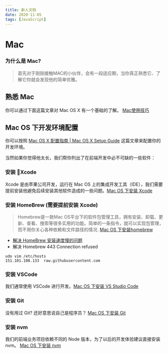 ```yaml
---
title: 新人文档
date: 2020-11-05
tags: [JavaScript]
---
```


# Mac

### 为什么是 Mac?

> 首先对于刚刚接触MAC的小伙伴，会有一段适应期，当你真正熟悉它、了解它你就会发现他的简单优雅。

## 熟悉 Mac

你可以通过下面这篇文章对 Mac OS X 有一个基础的了解。 [Mac使用技巧](https://zhuanlan.zhihu.com/p/89987302)

## Mac OS 下开发环境配置

你可以按照 [Mac OS X 配置指南 | Mac OS X Setup Guide](https://wild-flame.github.io/guides/docs/mac-os-x-setup-guide/guide-introduction) 这篇文章来配置你的开发环境。

当然如果你觉得他太长，我们帮你列出了在前端开发中必不可缺的一些软件：

### 安装 Xcode

Xcode 是由苹果公司开发，运行在 Mac OS 上的集成开发工具（IDE），我们需要提前安装他避免后续安装其他软件造成的一些问题。[Mac OS 下安装 Xcode](https://wild-flame.github.io/guides/docs/mac-os-x-setup-guide/xcode)


### 安装 HomeBrew (需要提前安装 Xcode)

> Homebrew是一款Mac OS平台下的软件包管理工具，拥有安装、卸载、更新、查看、搜索等很多实用的功能。简单的一条指令，就可以实现包管理，而不用你关心各种依赖和文件路径的情况. [Mac OS 下安装homebrew](https://wild-flame.github.io/guides/docs/mac-os-x-setup-guide/homebrew)

- [解决 HomeBrew 安装速度慢的问题](https://zhuanlan.zhihu.com/p/90508170)
- 解决 Homebrew 443 Connection refused

```
udo vim /etc/hosts
151.101.108.133  raw.githubusercontent.com
```

### 安装 VSCode

我们通常使用 VSCode 进行开发。[Mac OS 下安装 VS Studio Code](https://wild-flame.github.io/guides/docs/mac-os-x-setup-guide/vscode)


### 安装 Git

没有用过 Git? 还好意思说自己是程序员？ [Mac OS 下安装 Git](https://wild-flame.github.io/guides/docs/mac-os-x-setup-guide/git)


### 安装 nvm

我们的前端业务项目依赖不同的 Node 版本，为了以后的开发体验建议直接安装 nvm。 [Mac OS 下安装 nvm](https://wild-flame.github.io/guides/docs/mac-os-x-setup-guide/nodejs)
